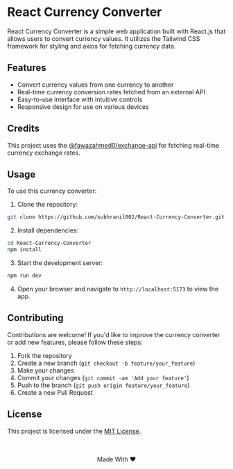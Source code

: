 # React Currency Converter

React Currency Converter is a simple web application built with React.js that allows users to convert currency values. It utilizes the Tailwind CSS framework for styling and axios for fetching currency data.

## Features

- Convert currency values from one currency to another
- Real-time currency conversion rates fetched from an external API
- Easy-to-use interface with intuitive controls
- Responsive design for use on various devices

## Credits
This project uses the [@fawazahmed0/exchange-api](https://github.com/fawazahmed0/exchange-api) for fetching real-time currency exchange rates.

## Usage

To use this currency converter:

1. Clone the repository:

```bash
git clone https://github.com/subhranil002/React-Currency-Converter.git
```

2. Install dependencies:

```bash
cd React-Currency-Converter
npm install
```

3. Start the development server:

```bash
npm run dev
```

4. Open your browser and navigate to `http://localhost:5173` to view the app.

## Contributing

Contributions are welcome! If you'd like to improve the currency converter or add new features, please follow these steps:

1. Fork the repository
2. Create a new branch (`git checkout -b feature/your_feature`)
3. Make your changes
4. Commit your changes (`git commit -am 'Add your feature'`)
5. Push to the branch (`git push origin feature/your_feature`)
6. Create a new Pull Request

## License

This project is licensed under the [MIT License](https://github.com/subhranil002/React-Currency-Convertor?tab=MIT-1-ov-file).
<br/><br/><br/>
<p align="center">Made With ❤️</p>
